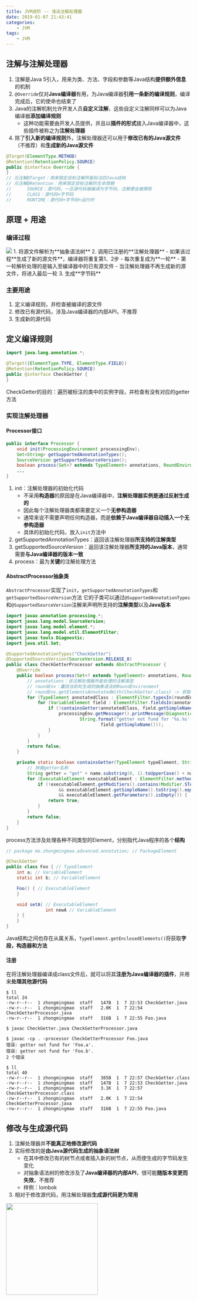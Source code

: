 ```yaml
---
title: JVM进阶 -- 浅谈注解处理器
date: 2019-01-07 21:43:41
categories:
    - JVM
tags:
    - JVM
---
```


## 注解与注解处理器
1. 注解是Java 5引入，用来为类、方法、字段和参数等Java结构**提供额外信息**的机制
2. `@Override`仅对**Java编译器**有用，为Java编译器**引用一条新的编译规则**，编译完成后，它的使命也结束了
3. Java的注解机制允许开发人员**自定义注解**，这些自定义注解同样可以为Java编译器**添加编译规则**
    - 这种功能需要由开发人员提供，并且以**插件的形式**接入Java编译器中，这些插件被称之为**注解处理器**
4. 除了**引入新的编译规则**外，注解处理器还可以用于**修改已有的Java源文件**（不推荐）和**生成新的Java源文件**

```java
@Target(ElementType.METHOD)
@Retention(RetentionPolicy.SOURCE)
public @interface Override {
}
// 元注解@Target：用来限定目标注解所能标注的Java结构
// 元注解@Retention：用来限定目标注解的生命周期
//      SOURCE：源代码，一旦源代码被编译为字节码，注解便会被擦除
//      CLASS：源代码+字节码
//      RUNTIME：源代码+字节码+运行时
```

<!-- more -->

## 原理 + 用途

### 编译过程
<img src="https://jvm-1253868755.cos.ap-guangzhou.myqcloud.com/advanced/jvm-advanced-annotation-processor.png" />
1. 将源文件解析为**抽象语法树**
2. 调用已注册的**注解处理器**
    - 如果该过程**生成了新的源文件**，编译器将重复第1、2步
    - 每次重复成为**一轮**
    - 第一轮解析处理的是输入至编译器中的已有源文件
    - 当注解处理器不再生成新的源文件，将进入最后一轮
3. 生成**字节码**

### 主要用途
1. 定义编译规则，并检查被编译的源文件
2. 修改已有源代码，涉及Java编译器的内部API，不推荐
3. 生成新的源代码

## 定义编译规则
```java
import java.lang.annotation.*;

@Target({ElementType.TYPE, ElementType.FIELD})
@Retention(RetentionPolicy.SOURCE)
public @interface CheckGetter {
}
```
CheckGetter的目的：遍历被标注的类中的实例字段，并检查有没有对应的getter方法

### 实现注解处理器

#### Processor接口
```java
public interface Processor {
    void init(ProcessingEnvironment processingEnv);
    Set<String> getSupportedAnnotationTypes();
    SourceVersion getSupportedSourceVersion();
    boolean process(Set<? extends TypeElement> annotations, RoundEnvironment roundEnv);
    ...
}
```
1. init：注解处理器的初始化代码
    - 不采用**构造器**的原因是在Java编译器中，**注解处理器实例是通过反射生成的**
    - 因此每个注解处理器类都需要定义一个**无参构造器**
    - 通常来说不需要声明任何构造器，而是**依赖于Java编译器自动插入一个无参构造器**
    - 具体的初始化代码，放入`init`方法中
2. getSupportedAnnotationTypes：返回该注解处理器**所支持的注解类型**
3. getSupportedSourceVersion：返回该注解处理器**所支持的Java版本**，通常需要**与Java编译器的版本一致**
4. process：最为**关键**的注解处理方法

#### AbstractProcessor抽象类
`AbstractProcessor`实现了`init`，`getSupportedAnnotationTypes`和`getSupportedSourceVersion`方法
它的子类可以通过`@SupportedAnnotationTypes`和`@SupportedSourceVersion`注解来声明所支持的**注解类型**以及**Java版本**
```java
import javax.annotation.processing.*;
import javax.lang.model.SourceVersion;
import javax.lang.model.element.*;
import javax.lang.model.util.ElementFilter;
import javax.tools.Diagnostic;
import java.util.Set;

@SupportedAnnotationTypes("CheckGetter")
@SupportedSourceVersion(SourceVersion.RELEASE_8)
public class CheckGetterProcessor extends AbstractProcessor {
    @Override
    public boolean process(Set<? extends TypeElement> annotations, RoundEnvironment roundEnv) {
        // annotations：该注解处理器所能处理的注解类型
        // roundEnv：囊括当前轮生成的抽象语法树RoundEnvironment
        // roundEnv.getElementsAnnotatedWith(CheckGetter.class) -> 获取所有被@CheckGetter注解的类
        for (TypeElement annotatedClass : ElementFilter.typesIn(roundEnv.getElementsAnnotatedWith(CheckGetter.class))) {
            for (VariableElement field : ElementFilter.fieldsIn(annotatedClass.getEnclosedElements())) {
                if (!containsGetter(annotatedClass, field.getSimpleName().toString())) {
                    processingEnv.getMessager().printMessage(Diagnostic.Kind.ERROR,
                            String.format("getter not fund for '%s.%s'.", annotatedClass.getSimpleName(),
                                    field.getSimpleName()));
                }
            }
        }
        return false;
    }

    private static boolean containsGetter(TypeElement typeElement, String name) {
        // 拼接getter名称
        String getter = "get" + name.substring(0, 1).toUpperCase() + name.substring(1).toLowerCase();
        for (ExecutableElement executableElement : ElementFilter.methodsIn(typeElement.getEnclosedElements())) {
            if (!executableElement.getModifiers().contains(Modifier.STATIC)
                    && executableElement.getSimpleName().toString().equals(getter)
                    && executableElement.getParameters().isEmpty()) {
                return true;
            }
        }
        return false;
    }
}
```
process方法涉及处理各种不同类型的Element，分别指代Java程序的各个**结构**
```java
// package me.zhongmingmao.advanced.annotation; // PackageElement

@CheckGetter
public class Foo { // TypeElement
    int a; // VariableElement
    static int b; // VariableElement

    Foo() { // ExecutableElement
    }

    void setA( // ExecutableElement
               int newA // VariableElement
    ) {
    }
}
```
Java结构之间也存在从属关系，`TypeElement.getEnclosedElements()`将获取**字段，构造器和方法**

#### 注册
在将注解处理器编译成class文件后，就可以将其**注册为Java编译器的插件**，并用来**处理其他源代码**
```shell
$ ll
total 24
-rw-r--r--  1 zhongmingmao  staff   147B  1  7 22:53 CheckGetter.java
-rw-r--r--  1 zhongmingmao  staff   2.0K  1  7 22:54 CheckGetterProcessor.java
-rw-r--r--  1 zhongmingmao  staff   316B  1  7 22:55 Foo.java

$ javac CheckGetter.java CheckGetterProcessor.java

$ javac -cp . -processor CheckGetterProcessor Foo.java
错误: getter not fund for 'Foo.a'.
错误: getter not fund for 'Foo.b'.
2 个错误

$ ll
total 40
-rw-r--r--  1 zhongmingmao  staff   385B  1  7 22:57 CheckGetter.class
-rw-r--r--  1 zhongmingmao  staff   147B  1  7 22:53 CheckGetter.java
-rw-r--r--  1 zhongmingmao  staff   3.1K  1  7 22:57 CheckGetterProcessor.class
-rw-r--r--  1 zhongmingmao  staff   2.0K  1  7 22:54 CheckGetterProcessor.java
-rw-r--r--  1 zhongmingmao  staff   316B  1  7 22:55 Foo.java
```

## 修改与生成源代码
1. 注解处理器并**不能真正地修改源代码**
2. 实际修改的是**由Java源代码生成的抽象语法树**
    - 在其中修改已有的树节点或者插入新的树节点，从而使生成的字节码发生变化
    - 对抽象语法树的修改涉及了**Java编译器的内部API**，很可能**随版本变更而失效**，不推荐
    - 样例：lombok
3. 相对于修改源代码，用注解处理器**生成源代码更为常用**

<img src="https://jvm-1253868755.cos.ap-guangzhou.myqcloud.com/advanced/jvm-advanced-annotation-processor-lombok.png" width=250/>


<!-- indicate-the-source -->
